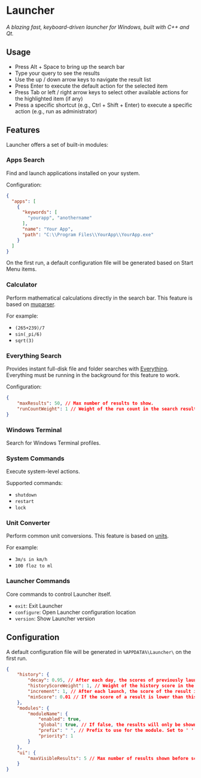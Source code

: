 # Launcher

*A blazing fast, keyboard-driven launcher for Windows, built with C++ and Qt.*

## Usage

- Press Alt + Space to bring up the search bar
- Type your query to see the results
- Use the up / down arrow keys to navigate the result list
- Press Enter to execute the default action for the selected item
- Press Tab or left / right arrow keys to select other available actions for the highlighted item (if any)
- Press a specific shortcut (e.g., Ctrl + Shift + Enter) to execute a specific action (e.g., run as administrator)

## Features

Launcher offers a set of built-in modules:

### Apps Search

Find and launch applications installed on your system.

Configuration: 

```json
{
  "apps": [
    {
      "keywords": [
        "yourapp", "anothername"
      ],
      "name": "Your App",
      "path": "C:\\Program Files\\YourApp\\YourApp.exe"
    }
  ]
}
```

On the first run, a default configuration file will be generated based on Start Menu items.

### Calculator

Perform mathematical calculations directly in the search bar. This feature is based on [muparser](https://github.com/beltoforion/muparser). 

For example: 

- `(265+239)/7`
- `sin(_pi/6)`
- `sqrt(3)`

### Everything Search

Provides instant full-disk file and folder searches with [Everything](https://www.voidtools.com/). Everything must be running in the background for this feature to work.

Configuration:

```json
{
    "maxResults": 50, // Max number of results to show.
    "runCountWeight": 1 // Weight of the run count in the search results. Set to 0 to disable.
}
```

### Windows Terminal

Search for Windows Terminal profiles.

### System Commands

Execute system-level actions.

Supported commands:

- `shutdown`
- `restart`
- `lock`

### Unit Converter

Perform common unit conversions. This feature is based on [units](https://github.com/LLNL/units).

For example:

- `3m/s in km/h`
- `100 floz to ml`

### Launcher Commands

Core commands to control Launcher itself.

- `exit`: Exit Launcher
- `configure`: Open Launcher configuration location
- `version`: Show Launcher version

## Configuration

A default configuration file will be generated in `%APPDATA%\Launcher\` on the first run.

```json
{
    "history": {
        "decay": 0.95, // After each day, the scores of previously launched results are multiplied by this value.
        "historyScoreWeight": 1, // Weight of the history score in the search results. Set to 0 to disable.
        "increment": 1, // After each launch, the score of the result is incremented by this value.
        "minScore": 0.01 // If the score of a result is lower than this value, it will be removed from history.
    },
    "modules": {
        "moduleName": {
            "enabled": true,
            "global": true, // If false, the results will only be shown when the search query starts with the assigned prefix.
            "prefix": " ", // Prefix to use for the module. Set to ' ' to disable.
            "priority": 1
        }
    },
    "ui": {
        "maxVisibleResults": 5 // Max number of results shown before scrolling.
    }
}
```
